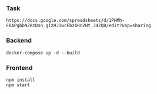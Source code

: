 ### Task
```
https://docs.google.com/spreadsheets/d/1PHMh-F8APgbbNZRzDsn_gIX9JIwcFbzbRn2Ht_34ZQ8/edit?usp=sharing
```

### Backend
```
docker-compose up -d --build
```

### Frontend
```
npm install
npm start
```
